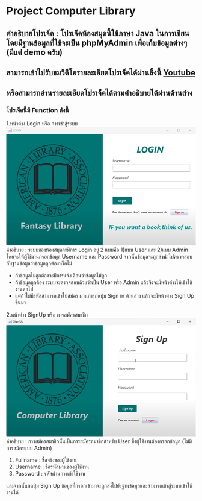 # Project Computer Library
## คำอธิบายโปรเจ็ค : โปรเจ็คห้องสมุดนี้ใช้ภาษา Java ในการเขียนโดยมีฐานข้อมูลที่ใช้จะเป็น phpMyAdmin เพื่อเก็บข้อมูลต่างๆ (มีแต่ demo ครับ)
## สามารถเข้าไปรับชมวิดีโอรายละเอียดโปรเจ็คได้ผ่านลิ้งนี้ [Youtube](https://www.youtube.com/watch?v=Nx55upIq5hY&t=15s)
## หรือสามารถอ่านรายละเอียดโปรเจ็คได้ตามคำอธิบายได้ผ่านด้านล่าง
### โปรเจ็คนี้มี Function ดังนี้
1.หน้าต่าง Login หรือ การเข้าสู่ระบบ
![Login](asset/Login.png)
คำอธิบาย : ระบบของห้องสมุดจะมีการ Login อยู่ 2 แบบคือ 1)แบบ User และ 2)แบบ Admin โดยจะให้ผู้ใช้งานกรอกข้อมูล Username และ Password จากนั้นข้อมูลจะถูกส่งนำไปตรวจสอบกับฐานข้อมูลว่าข้อมูลถูกต้องหรือไม่

* ถ้าข้อมูลไม่ถูกต้องจะมีการแจ้งเตือนว่าข้อมูลไม่ถูก
* ถ้าข้อมูลถูกต้อง ระบบจะตรวจสอบด้วยว่าเป็น User หรือ Admin แล้วจึงจะมีหน้าต่างให้เข้าใช้งานต่อไป
* แต่ถ้าไม่มีรหัสสามารถเข้าไปสมัคร ผ่านการกดปุ่ม Sign in ด้านล่าง แล้วจะมีหน้าต่าง Sign Up ขึ้นมา

2.หน้าต่าง SignUp หรือ การสมัครสมาชิก
![SignUp](asset/SignUp.png)
คำอธิบาย : การสมัครสมาชิกนั้นเป็นการสมัครสมาชิกสำหรับ User ซึ่งผู้ใช้งานต้องกรอกข้อมูล (ไม่มีการสมัครแบบ Admin)

1. Fullname : ชื่อจริงของผู้ใช้งาน
2. Username : ชื่อรหัสผ่่านของผู้ใช้งาน
3. Password : รหัสผ่านการเข้าใช้งาน

และจากนั้นกดปุ่ม Sign Up ข้อมูลที่กรอกเข้ามาจะถูกส่งไปยังฐานข้อมูลและสามารถเข้าสู่ระบบเข้าใช้งานได้



